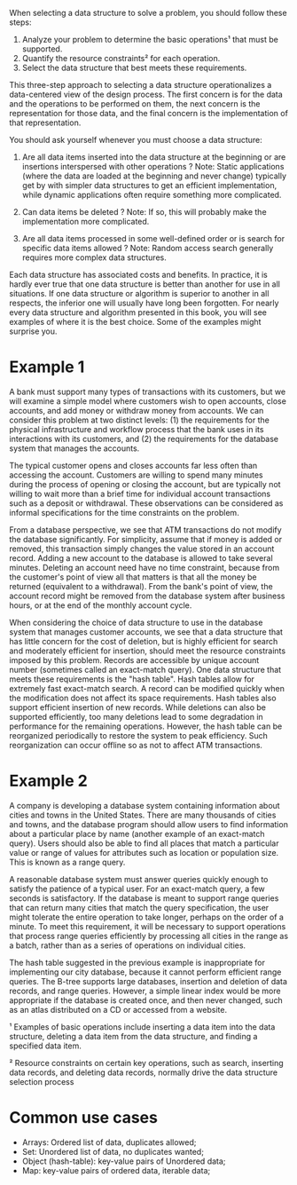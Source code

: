 When selecting a data structure to solve a problem, you should follow these steps:

1. Analyze your problem to determine the basic operations¹ that must be supported.
2. Quantify the resource constraints² for each operation.
3. Select the data structure that best meets these requirements.

This three-step approach to selecting a data structure operationalizes a data-centered view of the design process. The first concern is for the data and the operations to be performed on them, the next concern is the representation for those data, and the final concern is the implementation of that representation.

You should ask yourself whenever you must choose a data structure:

1. Are all data items inserted into the data structure at the beginning or are insertions interspersed with other operations ?
   Note: Static applications (where the data are loaded at the beginning and never change) typically get by with simpler data structures to get an efficient implementation, while dynamic applications often require something more complicated.

2. Can data items be deleted ?
   Note: If so, this will probably make the implementation more complicated.

3. Are all data items processed in some well-defined order or is search for specific data items allowed ?
   Note: Random access search generally requires more complex data structures.

Each data structure has associated costs and benefits. In practice, it is hardly ever true that one data structure is better than another for use in all situations. If one data structure or algorithm is superior to another in all respects, the inferior one will usually have long been forgotten. For nearly every data structure and algorithm presented in this book, you will see examples of where it is the best choice. Some of the examples might surprise you.

# Example 1

A bank must support many types of transactions with its customers, but we will examine a simple model where customers wish to open accounts, close accounts, and add money or withdraw money from accounts. We can consider this problem at two distinct levels: (1) the requirements for the physical infrastructure and workflow process that the bank uses in its interactions with its customers, and (2) the requirements for the database system that manages the accounts.

The typical customer opens and closes accounts far less often than accessing the account. Customers are willing to spend many minutes during the process of opening or closing the account, but are typically not willing to wait more than a brief time for individual account transactions such as a deposit or withdrawal. These observations can be considered as informal specifications for the time constraints on the problem.

From a database perspective, we see that ATM transactions do not modify the database significantly. For simplicity, assume that if money is added or removed, this transaction simply changes the value stored in an account record. Adding a new account to the database is allowed to take several minutes. Deleting an account need have no time constraint, because from the customer's point of view all that matters is that all the money be returned (equivalent to a withdrawal). From the bank's point of view, the account record might be removed from the database system after business hours, or at the end of the monthly account cycle.

When considering the choice of data structure to use in the database system that manages customer accounts, we see that a data structure that has little concern for the cost of deletion, but is highly efficient for search and moderately efficient for insertion, should meet the resource constraints imposed by this problem. Records are accessible by unique account number (sometimes called an exact-match query). One data structure that meets these requirements is the "hash table". Hash tables allow for extremely fast exact-match search. A record can be modified quickly when the modification does not affect its space requirements. Hash tables also support efficient insertion of new records. While deletions can also be supported efficiently, too many deletions lead to some degradation in performance for the remaining operations. However, the hash table can be reorganized periodically to restore the system to peak efficiency. Such reorganization can occur offline so as not to affect ATM transactions.

# Example 2

A company is developing a database system containing information about cities and towns in the United States. There are many thousands of cities and towns, and the database program should allow users to find information about a particular place by name (another example of an exact-match query). Users should also be able to find all places that match a particular value or range of values for attributes such as location or population size. This is known as a range query.

A reasonable database system must answer queries quickly enough to satisfy the patience of a typical user. For an exact-match query, a few seconds is satisfactory. If the database is meant to support range queries that can return many cities that match the query specification, the user might tolerate the entire operation to take longer, perhaps on the order of a minute. To meet this requirement, it will be necessary to support operations that process range queries efficiently by processing all cities in the range as a batch, rather than as a series of operations on individual cities.

The hash table suggested in the previous example is inappropriate for implementing our city database, because it cannot perform efficient range queries. The B-tree supports large databases, insertion and deletion of data records, and range queries. However, a simple linear index would be more appropriate if the database is created once, and then never changed, such as an atlas distributed on a CD or accessed from a website.

¹ Examples of basic operations include inserting a data item into the data structure, deleting a data item from the data structure, and finding a specified data item.

² Resource constraints on certain key operations, such as search, inserting data records, and deleting data records, normally drive the data structure selection process

# Common use cases

- Arrays: Ordered list of data, duplicates allowed;
- Set: Unordered list of data, no duplicates wanted;
- Object (hash-table): key-value pairs of Unordered data;
- Map: key-value pairs of ordered data, iterable data;

